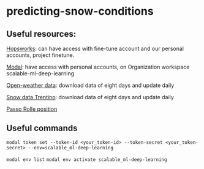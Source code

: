 # predicting-snow-conditions

## Useful resources:
[Hopsworks](https://www.hopsworks.ai/): can have access with fine-tune account and our personal accounts, project finetune.

[Modal](https://modal.com/): have access with personal accounts, on Organization workspace scalable-ml-deep-learning

[Open-weather data](https://open-meteo.com/en/docs#latitude=46.2979&longitude=11.7871&hourly=temperature_2m,relativehumidity_2m,dewpoint_2m,apparent_temperature,precipitation,rain,showers,snowfall,snow_depth,freezinglevel_height,visibility&models=best_match&daily=temperature_2m_max,temperature_2m_min,precipitation_sum,rain_sum,showers_sum,snowfall_sum,precipitation_hours&current_weather=true&timezone=auto&past_days=61): download data of eight days and update daily

[Snow data Trentino](https://dati.trentino.it/dataset/dati-recenti-dei-campi-neve/resource/0bbde12d-348d-43ea-8a30-078d59df5188): download data of eight days and update daily

[Passo Rolle position](https://goo.gl/maps/G3Qw8WNvZ19ojKEK7)

## Useful commands

`modal token set --token-id <your_token-id> --token-secret <your_token-secret> --env=scalable_ml-deep-learning`

`modal env list`
`modal env activate scalable_ml-deep-learning`
